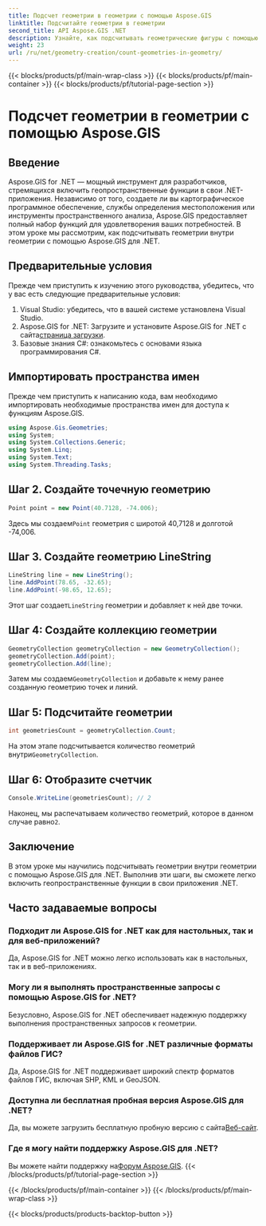 ```yaml
---
title: Подсчет геометрии в геометрии с помощью Aspose.GIS
linktitle: Подсчитайте геометрии в геометрии
second_title: API Aspose.GIS .NET
description: Узнайте, как подсчитывать геометрические фигуры с помощью Aspose.GIS для .NET. Пошаговое руководство с примерами кода для разработчиков.
weight: 23
url: /ru/net/geometry-creation/count-geometries-in-geometry/
---
```


{{< blocks/products/pf/main-wrap-class >}}
{{< blocks/products/pf/main-container >}}
{{< blocks/products/pf/tutorial-page-section >}}

# Подсчет геометрии в геометрии с помощью Aspose.GIS

## Введение
Aspose.GIS for .NET — мощный инструмент для разработчиков, стремящихся включить геопространственные функции в свои .NET-приложения. Независимо от того, создаете ли вы картографическое программное обеспечение, службы определения местоположения или инструменты пространственного анализа, Aspose.GIS предоставляет полный набор функций для удовлетворения ваших потребностей. В этом уроке мы рассмотрим, как подсчитывать геометрии внутри геометрии с помощью Aspose.GIS для .NET.
## Предварительные условия
Прежде чем приступить к изучению этого руководства, убедитесь, что у вас есть следующие предварительные условия:
1. Visual Studio: убедитесь, что в вашей системе установлена Visual Studio.
2. Aspose.GIS for .NET: Загрузите и установите Aspose.GIS for .NET с сайта[страница загрузки](https://releases.aspose.com/gis/net/).
3. Базовые знания C#: ознакомьтесь с основами языка программирования C#.

## Импортировать пространства имен
Прежде чем приступить к написанию кода, вам необходимо импортировать необходимые пространства имен для доступа к функциям Aspose.GIS.

```csharp
using Aspose.Gis.Geometries;
using System;
using System.Collections.Generic;
using System.Linq;
using System.Text;
using System.Threading.Tasks;
```

## Шаг 2. Создайте точечную геометрию
```csharp
Point point = new Point(40.7128, -74.006);
```
 Здесь мы создаем`Point` геометрия с широтой 40,7128 и долготой -74,006.
## Шаг 3. Создайте геометрию LineString
```csharp
LineString line = new LineString();
line.AddPoint(78.65, -32.65);
line.AddPoint(-98.65, 12.65);
```
 Этот шаг создает`LineString` геометрии и добавляет к ней две точки.
## Шаг 4: Создайте коллекцию геометрии
```csharp
GeometryCollection geometryCollection = new GeometryCollection();
geometryCollection.Add(point);
geometryCollection.Add(line);
```
 Затем мы создаем`GeometryCollection` и добавьте к нему ранее созданную геометрию точек и линий.
## Шаг 5: Подсчитайте геометрии
```csharp
int geometriesCount = geometryCollection.Count;
```
 На этом этапе подсчитывается количество геометрий внутри`GeometryCollection`.
## Шаг 6: Отобразите счетчик
```csharp
Console.WriteLine(geometriesCount); // 2
```
 Наконец, мы распечатываем количество геометрий, которое в данном случае равно`2`.

## Заключение
В этом уроке мы научились подсчитывать геометрии внутри геометрии с помощью Aspose.GIS для .NET. Выполнив эти шаги, вы сможете легко включить геопространственные функции в свои приложения .NET.
## Часто задаваемые вопросы
### Подходит ли Aspose.GIS for .NET как для настольных, так и для веб-приложений?
Да, Aspose.GIS for .NET можно легко использовать как в настольных, так и в веб-приложениях.
### Могу ли я выполнять пространственные запросы с помощью Aspose.GIS for .NET?
Безусловно, Aspose.GIS for .NET обеспечивает надежную поддержку выполнения пространственных запросов к геометрии.
### Поддерживает ли Aspose.GIS for .NET различные форматы файлов ГИС?
Да, Aspose.GIS for .NET поддерживает широкий спектр форматов файлов ГИС, включая SHP, KML и GeoJSON.
### Доступна ли бесплатная пробная версия Aspose.GIS для .NET?
 Да, вы можете загрузить бесплатную пробную версию с сайта[Веб-сайт](https://releases.aspose.com/).
### Где я могу найти поддержку Aspose.GIS для .NET?
 Вы можете найти поддержку на[Форум Aspose.GIS](https://forum.aspose.com/c/gis/33).
{{< /blocks/products/pf/tutorial-page-section >}}

{{< /blocks/products/pf/main-container >}}
{{< /blocks/products/pf/main-wrap-class >}}

{{< blocks/products/products-backtop-button >}}
